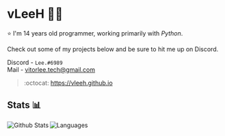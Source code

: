 # vLeeH 👨‍💻 
⭐ I'm 14 years old programmer, working primarily with _Python_. 

Check out some of my projects below and be sure to hit me up on Discord.

Discord - `Lee.#6989` <br>
Mail - <a href="">vitorlee.tech@gmail.com</a>

> :octocat: https://vleeh.github.io

## Stats 📊

<img align="left" alt="Github Stats" src="https://github-readme-stats.vercel.app/api?username=vLeeH&count_private=true&line_height=21&show_icons=true&theme=dark"/> 
<img align="left" alt="Languages" src="https://github-readme-stats.vercel.app/api/top-langs/?username=vLeeH&layout=compact&card_width=250&theme=dark"/>
